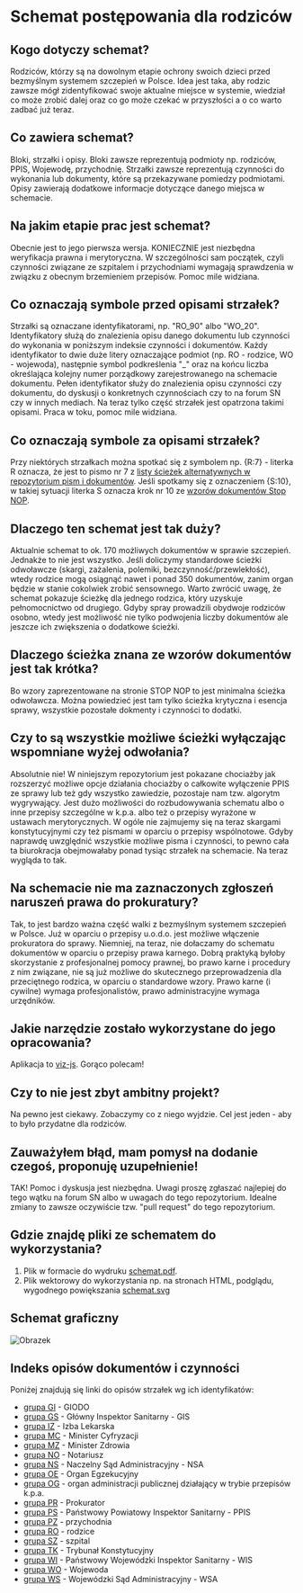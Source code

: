 # Schemat postępowania dla rodziców

## Kogo dotyczy schemat?
Rodziców, którzy są na dowolnym etapie ochrony swoich dzieci przed bezmyślnym systemem szczepień w Polsce. Idea jest taka, aby rodzic zawsze mógł zidentyfikować swoje aktualne miejsce w systemie, wiedział co może zrobić dalej oraz co go może czekać w przyszłości a o co warto zadbać już teraz.

## Co zawiera schemat?
Bloki, strzałki i opisy. Bloki zawsze reprezentują podmioty np. rodziców, PPIS, Wojewodę, przychodnię. Strzałki zawsze reprezentują czynności do wykonania lub dokumenty, które są przekazywane pomiedzy podmiotami. Opisy zawierają dodatkowe informacje dotyczące danego miejsca w schemacie.

## Na jakim etapie prac jest schemat?
Obecnie jest to jego pierwsza wersja. KONIECZNIE jest niezbędna weryfikacja prawna i merytoryczna. W szczególności sam początek, czyli czynności związane ze szpitalem i przychodniami wymagają sprawdzenia w związku z obecnym brzemieniem przepisów. Pomoc mile widziana.

## Co oznaczają symbole przed opisami strzałek?
Strzałki są oznaczane identyfikatorami, np. "RO_90" albo "WO_20". Identyfikatory służą do znalezienia opisu danego dokumentu lub czynności do wykonania w poniższym indeksie czynności i dokumentów. Każdy identyfikator to dwie duże litery oznaczające podmiot (np. RO - rodzice, WO - wojewoda), następnie symbol podkreślenia "_" oraz na końcu liczba określająca kolejny numer porządkowy zarejestrowanego na schemacie dokumentu. Pełen identyfikator służy do znalezienia opisu czynności czy dokumentu, do dyskusji o konkretnych czynnościach czy to na forum SN czy w innych mediach. Na teraz tylko część strzałek jest opatrzona takimi opisami. Praca w toku, pomoc mile widziana.

## Co oznaczają symbole za opisami strzałek?
Przy niektórych strzałkach można spotkać się z symbolem np. {R:7} - literka R oznacza, że jest to pismo nr 7 z [listy ścieżek alternatywnych w repozytorium pism i dokumentów](../Sciezki%20alternatywne/README.md). Jeśli spotkamy się z oznaczeniem {S:10}, w takiej sytuacji literka S oznacza krok nr 10 ze [wzorów dokumentów Stop NOP](http://www.pisma.szczepienia.org.pl/wzory-pism.html).

## Dlaczego ten schemat jest tak duży?
Aktualnie schemat to ok. 170 możliwych dokumentów w sprawie szczepień. Jednakże to nie jest wszystko. Jeśli doliczymy standardowe ścieżki odwoławcze (skargi, zażalenia, polemiki, bezczynność/przewlekłość), wtedy rodzice mogą osiągnąć nawet i ponad 350 dokumentów, zanim organ będzie w stanie cokolwiek zrobić sensownego. Warto zwrócić uwagę, że schemat  pokazuje ścieżkę dla jednego rodzica, który uzyskuje pełnomocnictwo od drugiego. Gdyby spray prowadzili obydwoje rodziców osobno, wtedy jest możliwość nie tylko podwojenia liczby dokumentów ale jeszcze ich zwiększenia o dodatkowe ścieżki.

## Dlaczego ścieżka znana ze wzorów dokumentów jest tak krótka?
Bo wzory zaprezentowane na stronie STOP NOP to jest minimalna ścieżka odwoławcza. Można powiedzieć jest tam tylko ścieżka krytyczna i esencja sprawy, wszystkie pozostałe dokmenty i czynności to dodatki.

## Czy to są wszystkie możliwe ścieżki wyłączając wspomniane wyżej odwołania?
Absolutnie nie! W niniejszym repozytorium jest pokazane chociażby jak rozszerzyć możliwe opcje działania chociażby o całkowite wyłączenie PPIS ze sprawy lub też gdy wszystko zawiedzie, pozostaje nam tzw. algorytm wygrywający. Jest dużo możliwości do rozbudowywania schematu albo o inne przepisy szczególne w k.p.a. albo też o przepisy wyrażone w ustawach merytorycznych. W ogóle nie zajmujemy się na teraz skargami konstytucyjnymi czy też pismami w oparciu o przepisy wspólnotowe. Gdyby naprawdę uwzględnić wszystkie możliwe pisma i czynności, to pewno cała ta biurokracja obejmowałaby ponad tysiąc strzałek na schemacie. Na teraz wygląda to tak.

## Na schemacie nie ma zaznaczonych zgłoszeń naruszeń prawa do prokuratury?
Tak, to jest bardzo ważna część walki z bezmyślnym systemem szczepień w Polsce. Już w oparciu o przepisy u.o.d.o. jest możliwe włączenie prokuratora do sprawy. Niemniej, na teraz, nie dołaczamy do schematu dokumentów w oparciu o przepisy prawa karnego. Dobrą praktyką byłoby skorzystanie z profesjonalnej pomocy prawnej, bo prawo karne i procedury z nim związane, nie są już możliwe do skutecznego przeprowadzenia dla przeciętnego rodzica, w oparciu o standardowe wzory. Prawo karne (i cywilne) wymaga profesjonalistów, prawo administracyjne wymaga urzędników.

## Jakie narzędzie zostało wykorzystane do jego opracowania?
Aplikacja to [viz-js](http://viz-js.com/). Gorąco polecam!

## Czy to nie jest zbyt ambitny projekt?
Na pewno jest ciekawy. Zobaczymy co z niego wyjdzie. Cel jest jeden - aby to było przydatne dla rodziców.

## Zauważyłem błąd, mam pomysł na dodanie czegoś, proponuję uzupełnienie!
TAK! Pomoc i dyskusja jest niezbędna. Uwagi proszę zgłaszać najlepiej do tego wątku na forum SN albo w uwagach do tego repozytorium. Idealne zmiany to zawsze oczywiście tzw. "pull request" do tego repozytorium.

## Gdzie znajdę pliki ze schematem do wykorzystania?
1. Plik w formacie do wydruku [schemat.pdf](schemat.pdf).
2. Plik wektorowy do wykorzystania np. na stronach HTML, podglądu, wygodnego powiększania [schemat.svg](schemat.svg)

## Schemat graficzny

![Obrazek](schemat.svg)

## Indeks opisów dokumentów i czynności

Poniżej znajdują się linki do opisów strzałek wg ich identyfikatów:

- [grupa GI](grupa_GI.md) - GIODO
- [grupa GS](grupa_GS.md) - Główny Inspektor Sanitarny - GIS
- [grupa IZ](grupa_IZ.md) - Izba Lekarska
- [grupa MC](grupa_MC.md) - Minister Cyfryzacji
- [grupa MZ](grupa_MZ.md) - Minister Zdrowia
- [grupa NO](grupa_NO.md) - Notariusz
- [grupa NS](grupa_NS.md) - Naczelny Sąd Administracyjny - NSA
- [grupa OE](grupa_OE.md) - Organ Egzekucyjny
- [grupa OG](grupa_OG.md) - organ administracji publicznej działający w trybie przepisów k.p.a.
- [grupa PR](grupa_PR.md) - Prokurator
- [grupa PS](grupa_PS.md) - Państwowy Powiatowy Inspektor Sanitarny - PPIS
- [grupa PZ](grupa_PZ.md) - przychodnia
- [grupa RO](grupa_RO.md) - rodzice
- [grupa SZ](grupa_SZ.md) - szpital
- [grupa TK](grupa_TK.md) - Trybunał Konstytucyjny
- [grupa WI](grupa_WI.md) - Państwowy Wojewódzki Inspektor Sanitarny - WIS
- [grupa WO](grupa_WO.md) - Wojewoda
- [grupa WS](grupa_WS.md) - Wojewódzki Sąd Administracyjny - WSA
